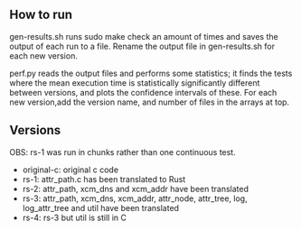 ## How to run

gen-results.sh runs sudo make check an amount of times and saves the output of each run to a file. Rename the output file in gen-results.sh for each new version.

perf.py reads the output files and performs some statistics; it finds the tests where the mean execution time is statistically significantly different between versions, and plots the confidence intervals of these. For each new version,add the version name, and number of files in the arrays at top.

## Versions

OBS: rs-1 was run in chunks rather than one continuous test.

- original-c: original c code
- rs-1: attr_path.c has been translated to Rust
- rs-2: attr_path, xcm_dns and xcm_addr have been translated
- rs-3: attr_path, xcm_dns, xcm_addr, attr_node, attr_tree, log, log_attr_tree and util have been translated
- rs-4: rs-3 but util is still in C
